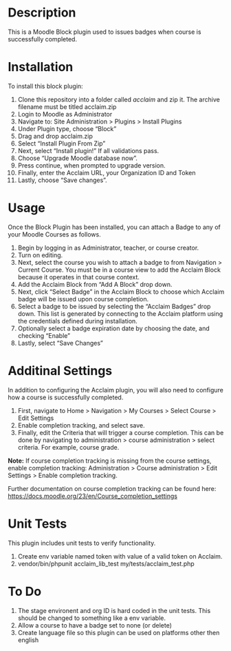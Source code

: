 Description
===========
This is a Moodle Block plugin used to issues badges when course is successfully completed.

Installation
============
To install this block plugin:

<ol>
  <li>Clone this repository into a folder called <i>acclaim</i> and zip it. The archive filename must be titled acclaim.zip</li>
  <li>Login to Moodle as Administrator</li>
  <li>Navigate to: Site Administration > Plugins > Install Plugins</li>
  <li>Under Plugin type, choose “Block”</li>
  <li>Drag and drop acclaim.zip</li>
  <li>Select “Install Plugin From Zip”</li>
  <li>Next, select “Install plugin!”  If all validations pass.</li>
  <li>Choose “Upgrade Moodle database now”.</li>
  <li>Press continue, when prompted to upgrade version.</li>
  <li>Finally, enter the Acclaim URL, your Organization ID and Token</li>
  <li>Lastly, choose “Save changes”.</li>
</ol>

Usage
=====
Once the Block Plugin has been installed, you can attach a Badge to any of your Moodle Courses as follows.

<ol>
  <li>Begin by logging in as Administrator, teacher, or course creator.</li>
  <li>Turn on editing.</li>
  <li>Next, select the course you wish to attach a badge to from Navigation > Current Course.  You must be in a course view to add the Acclaim Block because it operates in that course context.</li>
  <li>Add the Acclaim Block from “Add A Block” drop down.</li>
  <li>Next, click “Select Badge” in the Acclaim Block to choose which Acclaim badge will be issued upon course completion. </li>
  <li>Select a badge to be issued by selecting the “Acclaim Badges” drop down.  This list is generated by connecting to the Acclaim platform using the credentials defined during installation.</li>
  <li>Optionally select a badge expiration date by choosing the date, and checking “Enable”</li>
  <li>Lastly, select “Save Changes”</li>
</ol>

Additinal Settings
==================
In addition to configuring the Acclaim plugin, you will also need to configure how a course is successfully completed.

<ol>
  <li>First, navigate to Home > Navigation > My Courses > Select Course > Edit Settings</li>
  <li>Enable completion tracking, and select save.</li>
  <li>Finally, edit the Criteria that will trigger a course completion.  This can be done by navigating to administration > course administration > select criteria.  For example, course grade.</li>
</ol>

<b>Note:</b> If course completion tracking is missing from the course settings, enable completion tracking: Administration > Course administration > Edit Settings > Enable completion tracking.

Further documentation on course completion tracking can be found here:
https://docs.moodle.org/23/en/Course_completion_settings

Unit Tests
==========
This plugin includes unit tests to verify functionality.

<ol>
  <li>Create env variable named token with value of a valid token on Acclaim. </li>
  <li>vendor/bin/phpunit acclaim_lib_test my/tests/acclaim_test.php </li>
</ol>

To Do
=====
<ol>
  <li>The stage environent and org ID is hard coded in the unit tests.  This should be changed to something like a env variable.</li>
  <li> Allow a course to have a badge set to none (or delete) </li>
  <li> Create language file so this plugin can be used on platforms other then english</li>
</ol>



